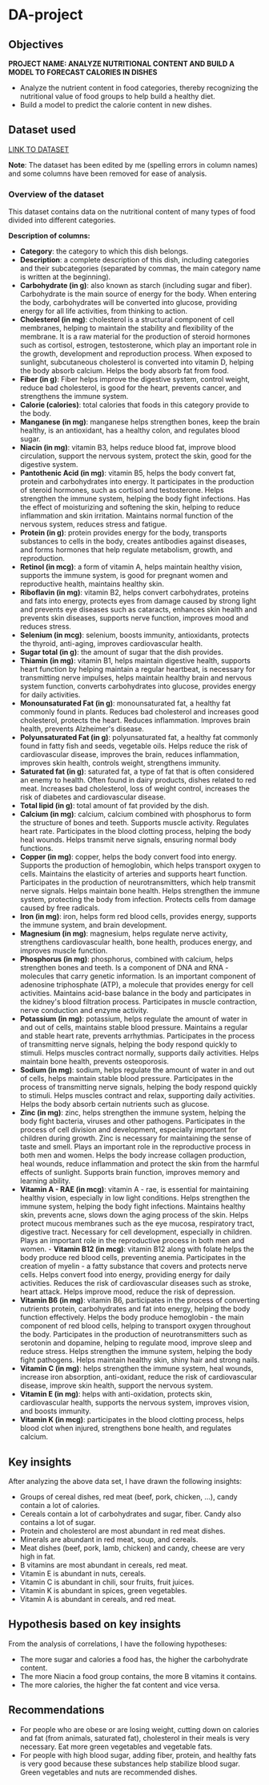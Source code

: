 # DA-project

## Objectives
**PROJECT NAME: ANALYZE NUTRITIONAL CONTENT AND BUILD A MODEL TO FORECAST CALORIES IN DISHES**
- Analyze the nutrient content in food categories, thereby recognizing the nutritional value of food groups to help build a healthy diet.
- Build a model to predict the calorie content in new dishes.
## Dataset used
[LINK TO DATASET](https://www.kaggle.com/datasets/shrutisaxena/food-nutrition-dataset/)

**Note**: The dataset has been edited by me (spelling errors in column names) and some columns have been removed for ease of analysis.

### Overview of the dataset
This dataset contains data on the nutritional content of many types of food divided into different categories.

**Description of columns:**
- **Category**: the category to which this dish belongs.
- **Description**: a complete description of this dish, including categories and their subcategories (separated by commas, the main category name is written at the beginning).
- **Carbohydrate (in g)**: also known as starch (including sugar and fiber). Carbohydrate is the main source of energy for the body. When entering the body, carbohydrates will be converted into glucose, providing energy for all life activities, from thinking to action.
- **Cholesterol (in mg)**: cholesterol is a structural component of cell membranes, helping to maintain the stability and flexibility of the membrane. It is a raw material for the production of steroid hormones such as cortisol, estrogen, testosterone, which play an important role in the growth, development and reproduction process. When exposed to sunlight, subcutaneous cholesterol is converted into vitamin D, helping the body absorb calcium. Helps the body absorb fat from food.
- **Fiber (in g)**: Fiber helps improve the digestive system, control weight, reduce bad cholesterol, is good for the heart, prevents cancer, and strengthens the immune system.
- **Calorie (calories)**: total calories that foods in this category provide to the body.
- **Manganese (in mg)**: manganese helps strengthen bones, keep the brain healthy, is an antioxidant, has a healthy colon, and regulates blood sugar.
- **Niacin (in mg)**: vitamin B3, helps reduce blood fat, improve blood circulation, support the nervous system, protect the skin, good for the digestive system.
- **Pantothenic Acid (in mg)**: vitamin B5, helps the body convert fat, protein and carbohydrates into energy. It participates in the production of steroid hormones, such as cortisol and testosterone. Helps strengthen the immune system, helping the body fight infections. Has the effect of moisturizing and softening the skin, helping to reduce inflammation and skin irritation. Maintains normal function of the nervous system, reduces stress and fatigue.
- **Protein (in g)**: protein provides energy for the body, transports substances to cells in the body, creates antibodies against diseases, and forms hormones that help regulate metabolism, growth, and reproduction.
- **Retinol (in mcg)**: a form of vitamin A, helps maintain healthy vision, supports the immune system, is good for pregnant women and reproductive health, maintains healthy skin.
- **Riboflavin (in mg)**: vitamin B2, helps convert carbohydrates, proteins and fats into energy, protects eyes from damage caused by strong light and prevents eye diseases such as cataracts, enhances skin health and prevents skin diseases, supports nerve function, improves mood and reduces stress.
- **Selenium (in mcg)**: selenium, boosts immunity, antioxidants, protects the thyroid, anti-aging, improves cardiovascular health.
- **Sugar total (in g)**: the amount of sugar that the dish provides.
- **Thiamin (in mg)**: vitamin B1, helps maintain digestive health, supports heart function by helping maintain a regular heartbeat, is necessary for transmitting nerve impulses, helps maintain healthy brain and nervous system function, converts carbohydrates into glucose, provides energy for daily activities.
- **Monounsaturated Fat (in g)**: monounsaturated fat, a healthy fat commonly found in plants. Reduces bad cholesterol and increases good cholesterol, protects the heart. Reduces inflammation. Improves brain health, prevents Alzheimer's disease.
- **Polyunsaturated Fat (in g)**: polyunsaturated fat, a healthy fat commonly found in fatty fish and seeds, vegetable oils. Helps reduce the risk of cardiovascular disease, improves the brain, reduces inflammation, improves skin health, controls weight, strengthens immunity.
- **Saturated fat (in g)**: saturated fat, a type of fat that is often considered an enemy to health. Often found in dairy products, dishes related to red meat. Increases bad cholesterol, loss of weight control, increases the risk of diabetes and cardiovascular disease.
- **Total lipid (in g)**: total amount of fat provided by the dish.
- **Calcium (in mg)**: calcium, calcium combined with phosphorus to form the structure of bones and teeth. Supports muscle activity. Regulates heart rate. Participates in the blood clotting process, helping the body heal wounds. Helps transmit nerve signals, ensuring normal body functions.
- **Copper (in mg)**: copper, helps the body convert food into energy. Supports the production of hemoglobin, which helps transport oxygen to cells. Maintains the elasticity of arteries and supports heart function. Participates in the production of neurotransmitters, which help transmit nerve signals. Helps maintain bone health. Helps strengthen the immune system, protecting the body from infection. Protects cells from damage caused by free radicals.
- **Iron (in mg)**: iron, helps form red blood cells, provides energy, supports the immune system, and brain development.
- **Magnesium (in mg)**: magnesium, helps regulate nerve activity, strengthens cardiovascular health, bone health, produces energy, and improves muscle function.
- **Phosphorus (in mg)**: phosphorus, combined with calcium, helps strengthen bones and teeth. Is a component of DNA and RNA - molecules that carry genetic information. Is an important component of adenosine triphosphate (ATP), a molecule that provides energy for cell activities. Maintains acid-base balance in the body and participates in the kidney's blood filtration process. Participates in muscle contraction, nerve conduction and enzyme activity.
- **Potassium (in mg)**: potassium, helps regulate the amount of water in and out of cells, maintains stable blood pressure. Maintains a regular and stable heart rate, prevents arrhythmias. Participates in the process of transmitting nerve signals, helping the body respond quickly to stimuli. Helps muscles contract normally, supports daily activities. Helps maintain bone health, prevents osteoporosis.
- **Sodium (in mg)**: sodium, helps regulate the amount of water in and out of cells, helps maintain stable blood pressure. Participates in the process of transmitting nerve signals, helping the body respond quickly to stimuli. Helps muscles contract and relax, supporting daily activities. Helps the body absorb certain nutrients such as glucose.
- **Zinc (in mg)**: zinc, helps strengthen the immune system, helping the body fight bacteria, viruses and other pathogens. Participates in the process of cell division and development, especially important for children during growth. Zinc is necessary for maintaining the sense of taste and smell. Plays an important role in the reproductive process in both men and women. Helps the body increase collagen production, heal wounds, reduce inflammation and protect the skin from the harmful effects of sunlight. Supports brain function, improves memory and learning ability.
- **Vitamin A - RAE (in mcg)**: vitamin A - rae, is essential for maintaining healthy vision, especially in low light conditions. Helps strengthen the immune system, helping the body fight infections. Maintains healthy skin, prevents acne, slows down the aging process of the skin. Helps protect mucous membranes such as the eye mucosa, respiratory tract, digestive tract. Necessary for cell development, especially in children. Plays an important role in the reproductive process in both men and women. - **Vitamin B12 (in mcg)**: vitamin B12 along with folate helps the body produce red blood cells, preventing anemia. Participates in the creation of myelin - a fatty substance that covers and protects nerve cells. Helps convert food into energy, providing energy for daily activities. Reduces the risk of cardiovascular diseases such as stroke, heart attack. Helps improve mood, reduce the risk of depression.
- **Vitamin B6 (in mg)**: vitamin B6, participates in the process of converting nutrients protein, carbohydrates and fat into energy, helping the body function effectively. Helps the body produce hemoglobin - the main component of red blood cells, helping to transport oxygen throughout the body. Participates in the production of neurotransmitters such as serotonin and dopamine, helping to regulate mood, improve sleep and reduce stress. Helps strengthen the immune system, helping the body fight pathogens. Helps maintain healthy skin, shiny hair and strong nails.
- **Vitamin C (in mg)**: helps strengthen the immune system, heal wounds, increase iron absorption, anti-oxidant, reduce the risk of cardiovascular disease, improve skin health, support the nervous system.
- **Vitamin E (in mg)**: helps with anti-oxidation, protects skin, cardiovascular health, supports the nervous system, improves vision, and boosts immunity.
- **Vitamin K (in mcg)**: participates in the blood clotting process, helps blood clot when injured, strengthens bone health, and regulates calcium.

## Key insights

After analyzing the above data set, I have drawn the following insights:
- Groups of cereal dishes, red meat (beef, pork, chicken, ...), candy contain a lot of calories.
- Cereals contain a lot of carbohydrates and sugar, fiber. Candy also contains a lot of sugar.
- Protein and cholesterol are most abundant in red meat dishes.
- Minerals are abundant in red meat, soup, and cereals.
- Meat dishes (beef, pork, lamb, chicken) and candy, cheese are very high in fat.
- B vitamins are most abundant in cereals, red meat.
- Vitamin E is abundant in nuts, cereals.
- Vitamin C is abundant in chili, sour fruits, fruit juices.
- Vitamin K is abundant in spices, green vegetables.
- Vitamin A is abundant in cereals, and red meat.

## Hypothesis based on key insights

From the analysis of correlations, I have the following hypotheses:
- The more sugar and calories a food has, the higher the carbohydrate content.
- The more Niacin a food group contains, the more B vitamins it contains.
- The more calories, the higher the fat content and vice versa.

## Recommendations

- For people who are obese or are losing weight, cutting down on calories and fat (from animals, saturated fat), cholesterol in their meals is very necessary. Eat more green vegetables and vegetable fats.
- For people with high blood sugar, adding fiber, protein, and healthy fats is very good because these substances help stabilize blood sugar. Green vegetables and nuts are recommended dishes.
